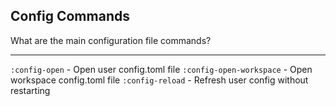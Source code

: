 ## Config Commands

What are the main configuration file commands?

---

`:config-open` - Open user config.toml file
`:config-open-workspace` - Open workspace config.toml file
`:config-reload` - Refresh user config without restarting


